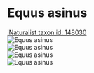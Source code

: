 
Equus asinus
============
  
[iNaturalist taxon id: 148030](https://www.inaturalist.org/taxa/148030)  
![Equus asinus](https://inaturalist-open-data.s3.amazonaws.com/photos/83458570/medium.jpg)  
![Equus asinus](https://inaturalist-open-data.s3.amazonaws.com/photos/83460132/medium.jpg)  
![Equus asinus](https://inaturalist-open-data.s3.amazonaws.com/photos/83460205/medium.jpg)  
![Equus asinus](https://inaturalist-open-data.s3.amazonaws.com/photos/83460267/medium.jpg)
